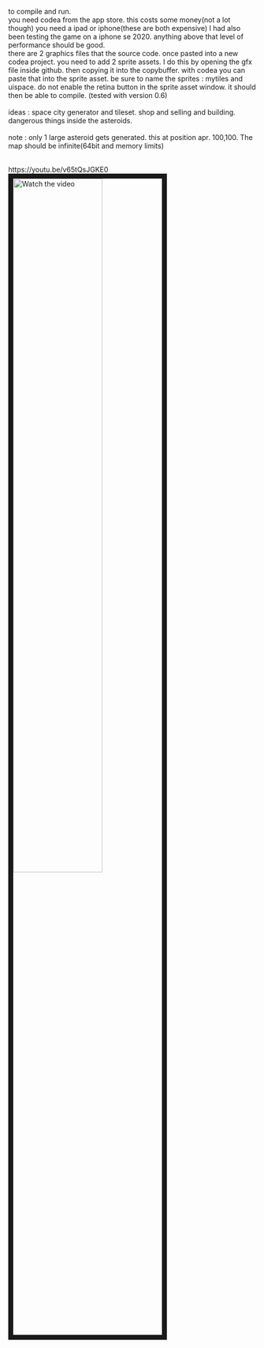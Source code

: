 
to compile and run.
<br>
you need codea from the app store. this costs some money(not a lot though) you need a ipad or iphone(these are both expensive) I had also been testing the game on a iphone se 2020. anything above that level of performance should be good.
<br>
there are 2 graphics files that the source code. once pasted into a new codea project. you need to add 2 sprite assets. I do this by opening the gfx file inside github. then copying it into the copybuffer. with codea you can paste that into the sprite asset.
be sure to name the sprites : mytiles and uispace. do not enable the retina button in the sprite asset window. it should then be able to compile. (tested with version 0.6)
<br>
<br>
ideas : space city generator and tileset. shop and selling and building. dangerous things inside the asteroids. 
<br>
<br>
note : only 1 large asteroid gets generated. this at position apr. 100,100. The map should be infinite(64bit and memory limits)

<br>
https://youtu.be/v65tQsJGKE0

<br>
<a href="http://www.youtube.com/watch?feature=player_embedded&v=v65tQsJGKE0" target="_blank">
 <img src="http://img.youtube.com/vi/v65tQsJGKE0/mqdefault.jpg" alt="Watch the video" width="60%" border="10" />
</a>
